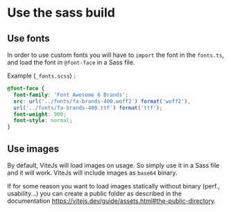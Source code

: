 # Use the sass build

## Use fonts

In order to use custom fonts you will have to `import` the font
in the `fonts.ts`, and load the font in `@font-face` in a Sass file.

Example (`_fonts.scss`) :
```scss
@font-face {
  font-family: 'Font Awesome 6 Brands';
  src: url('../fonts/fa-brands-400.woff2') format('woff2'),
  url('../fonts/fa-brands-400.ttf') format('ttf');
  font-weight: 900;
  font-style: normal;
}
```

## Use images

By default, ViteJs will load images on usage. So simply use it in a Sass
file and it will work. ViteJs will include images as `base64` binary.

If for some reason you want to load images statically without binary (perf., usability...)
you can create a public folder as described in the documentation https://vitejs.dev/guide/assets.html#the-public-directory.
